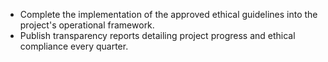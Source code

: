 - Complete the implementation of the approved ethical guidelines into the project's operational framework.
- Publish transparency reports detailing project progress and ethical compliance every quarter.